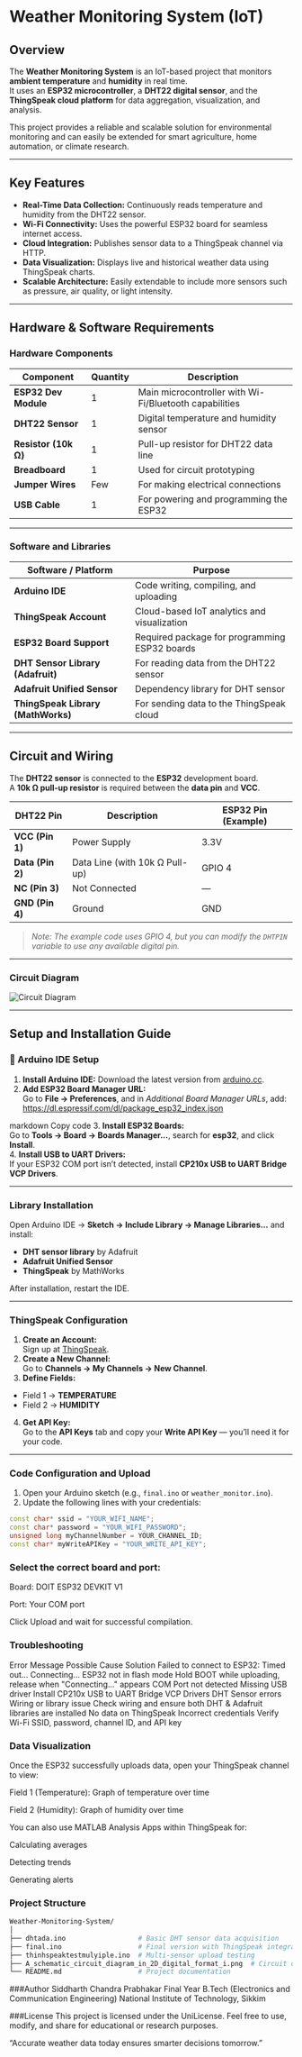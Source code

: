 #  Weather Monitoring System (IoT)

##  Overview
The **Weather Monitoring System** is an IoT-based project that monitors **ambient temperature** and **humidity** in real time.  
It uses an **ESP32 microcontroller**, a **DHT22 digital sensor**, and the **ThingSpeak cloud platform** for data aggregation, visualization, and analysis.  

This project provides a reliable and scalable solution for environmental monitoring and can easily be extended for smart agriculture, home automation, or climate research.

---

##  Key Features
-  **Real-Time Data Collection:** Continuously reads temperature and humidity from the DHT22 sensor.  
-  **Wi-Fi Connectivity:** Uses the powerful ESP32 board for seamless internet access.  
-  **Cloud Integration:** Publishes sensor data to a ThingSpeak channel via HTTP.  
-  **Data Visualization:** Displays live and historical weather data using ThingSpeak charts.  
-  **Scalable Architecture:** Easily extendable to include more sensors such as pressure, air quality, or light intensity.  

---

##  Hardware & Software Requirements

###  Hardware Components
| Component | Quantity | Description |
|------------|-----------|-------------|
| **ESP32 Dev Module** | 1 | Main microcontroller with Wi-Fi/Bluetooth capabilities |
| **DHT22 Sensor** | 1 | Digital temperature and humidity sensor |
| **Resistor (10k Ω)** | 1 | Pull-up resistor for DHT22 data line |
| **Breadboard** | 1 | Used for circuit prototyping |
| **Jumper Wires** | Few | For making electrical connections |
| **USB Cable** | 1 | For powering and programming the ESP32 |

---

###  Software and Libraries
| Software / Platform | Purpose |
|----------------------|----------|
| **Arduino IDE** | Code writing, compiling, and uploading |
| **ThingSpeak Account** | Cloud-based IoT analytics and visualization |
| **ESP32 Board Support** | Required package for programming ESP32 boards |
| **DHT Sensor Library (Adafruit)** | For reading data from the DHT22 sensor |
| **Adafruit Unified Sensor** | Dependency library for DHT sensor |
| **ThingSpeak Library (MathWorks)** | For sending data to the ThingSpeak cloud |

---

##  Circuit and Wiring
The **DHT22 sensor** is connected to the **ESP32** development board.  
A **10k Ω pull-up resistor** is required between the **data pin** and **VCC**.

| DHT22 Pin | Description | ESP32 Pin (Example) |
|------------|--------------|--------------------|
| **VCC (Pin 1)** | Power Supply | 3.3V |
| **Data (Pin 2)** | Data Line (with 10k Ω Pull-up) | GPIO 4 |
| **NC (Pin 3)** | Not Connected | — |
| **GND (Pin 4)** | Ground | GND |

>  *Note: The example code uses GPIO 4, but you can modify the `DHTPIN` variable to use any available digital pin.*

---

###  Circuit Diagram
![Circuit Diagram](./A_schematic_circuit_diagram_in_2D_digital_format_i.png)

---

##  Setup and Installation Guide

### 🔧 Arduino IDE Setup
1. **Install Arduino IDE:** Download the latest version from [arduino.cc](https://www.arduino.cc/en/software).  
2. **Add ESP32 Board Manager URL:**  
   Go to **File → Preferences**, and in *Additional Board Manager URLs*, add:  
https://dl.espressif.com/dl/package_esp32_index.json

markdown
Copy code
3. **Install ESP32 Boards:**  
Go to **Tools → Board → Boards Manager...**, search for **esp32**, and click **Install**.  
4. **Install USB to UART Drivers:**  
If your ESP32 COM port isn’t detected, install **CP210x USB to UART Bridge VCP Drivers**.  

---

###  Library Installation
Open Arduino IDE → **Sketch → Include Library → Manage Libraries...** and install:
- **DHT sensor library** by Adafruit  
- **Adafruit Unified Sensor**  
- **ThingSpeak** by MathWorks  

After installation, restart the IDE.

---

###  ThingSpeak Configuration
1. **Create an Account:**  
Sign up at [ThingSpeak](https://thingspeak.com/).  
2. **Create a New Channel:**  
Go to **Channels → My Channels → New Channel**.  
3. **Define Fields:**  
- Field 1 → **TEMPERATURE**  
- Field 2 → **HUMIDITY**  
4. **Get API Key:**  
Go to the **API Keys** tab and copy your **Write API Key** — you’ll need it for your code.

---

###  Code Configuration and Upload
1. Open your Arduino sketch (e.g., `final.ino` or `weather_monitor.ino`).  
2. Update the following lines with your credentials:
```cpp
const char* ssid = "YOUR_WIFI_NAME";
const char* password = "YOUR_WIFI_PASSWORD";
unsigned long myChannelNumber = YOUR_CHANNEL_ID;
const char* myWriteAPIKey = "YOUR_WRITE_API_KEY";
```
### Select the correct board and port:

Board: DOIT ESP32 DEVKIT V1

Port: Your COM port

Click Upload and wait for successful compilation.

### Troubleshooting
Error Message	Possible Cause	Solution
Failed to connect to ESP32: Timed out... Connecting...	ESP32 not in flash mode	Hold BOOT while uploading, release when "Connecting..." appears
COM Port not detected	Missing USB driver	Install CP210x USB to UART Bridge VCP Drivers
DHT Sensor errors	Wiring or library issue	Check wiring and ensure both DHT & Adafruit libraries are installed
No data on ThingSpeak	Incorrect credentials	Verify Wi-Fi SSID, password, channel ID, and API key

### Data Visualization
Once the ESP32 successfully uploads data, open your ThingSpeak channel to view:

Field 1 (Temperature): Graph of temperature over time

Field 2 (Humidity): Graph of humidity over time

You can also use MATLAB Analysis Apps within ThingSpeak for:

Calculating averages

Detecting trends

Generating alerts

### Project Structure
```bash
Weather-Monitoring-System/
│
├── dhtada.ino                  # Basic DHT sensor data acquisition
├── final.ino                   # Final version with ThingSpeak integration
├── thinhspeaktestmulyiple.ino  # Multi-sensor upload testing
├── A_schematic_circuit_diagram_in_2D_digital_format_i.png  # Circuit diagram
└── README.md                   # Project documentation
```

###Author
Siddharth Chandra Prabhakar
Final Year B.Tech (Electronics and Communication Engineering)
National Institute of Technology, Sikkim


 ###License
This project is licensed under the  UniLicense.
Feel free to use, modify, and share for educational or research purposes.

“Accurate weather data today ensures smarter decisions tomorrow.”
